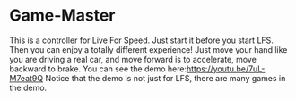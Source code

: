 # Game-Master
This is a controller for Live For Speed. Just start it before you start LFS. Then you can enjoy a totally different experience!
Just move your hand like you are driving a real car, and move forward is to accelerate, move backward to brake.
You can see the demo here:https://youtu.be/7uL-M7eat9Q
Notice that the demo is not just for LFS, there are many games in the demo.
